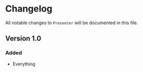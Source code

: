 # Changelog

All notable changes to `Presenter` will be documented in this file.

## Version 1.0

### Added
- Everything
